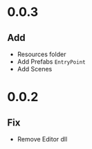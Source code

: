# 0.0.3
## Add 
- Resources folder
- Add Prefabs `EntryPoint`
- Add Scenes

# 0.0.2
## Fix
- Remove Editor dll
